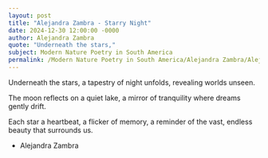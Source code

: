 ```yaml
---
layout: post
title: "Alejandra Zambra - Starry Night"
date: 2024-12-30 12:00:00 -0000
author: Alejandra Zambra
quote: "Underneath the stars,"
subject: Modern Nature Poetry in South America
permalink: /Modern Nature Poetry in South America/Alejandra Zambra/Alejandra Zambra - Starry Night
---
```


Underneath the stars,
a tapestry of night unfolds,
revealing worlds unseen.

The moon reflects
on a quiet lake,
a mirror of tranquility
where dreams gently drift.

Each star a heartbeat,
a flicker of memory,
a reminder of the vast,
endless beauty that surrounds us.

- Alejandra Zambra
